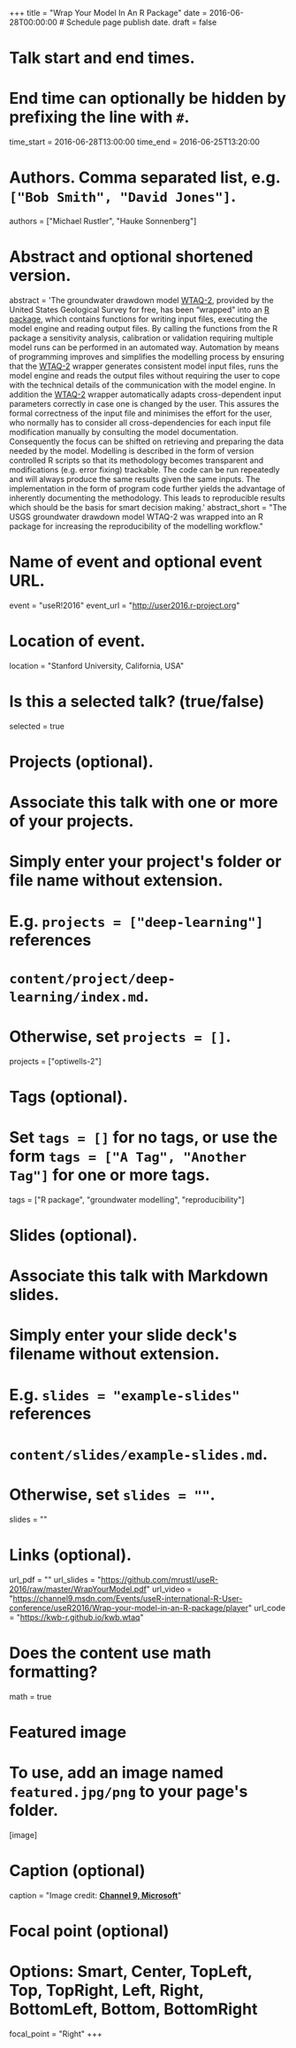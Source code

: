 +++
title = "Wrap Your Model In An R Package"
date = 2016-06-28T00:00:00  # Schedule page publish date.
draft = false

# Talk start and end times.
#   End time can optionally be hidden by prefixing the line with `#`.
time_start = 2016-06-28T13:00:00
time_end = 2016-06-25T13:20:00

# Authors. Comma separated list, e.g. `["Bob Smith", "David Jones"]`.
authors = ["Michael Rustler", "Hauke Sonnenberg"]

# Abstract and optional shortened version.
abstract = 'The groundwater drawdown model [WTAQ-2](https://water.usgs.gov/ogw/wtaq/), provided by the United States Geological Survey for free, has been “wrapped" into an [R package](http://kwb-r.github.io/kwb.wtaq/), which contains functions for writing input files, executing the model engine and reading output files. By calling the functions from the R package a sensitivity analysis, calibration or validation requiring multiple model runs can be performed in an automated way. Automation by means of programming improves and simplifies the modelling process by ensuring that the [WTAQ-2](https://water.usgs.gov/ogw/wtaq/) wrapper generates consistent model input files, runs the model engine and reads the output files without requiring the user to cope with the technical details of the communication with the model engine. In addition the [WTAQ-2](https://water.usgs.gov/ogw/wtaq/) wrapper automatically adapts cross-dependent input parameters correctly in case one is changed by the user. This assures the formal correctness of the input file and minimises the effort for the user, who normally has to consider all cross-dependencies for each input file modification manually by consulting the model documentation. Consequently the focus can be shifted on retrieving and preparing the data needed by the model. Modelling is described in the form of version controlled R scripts so that its methodology becomes transparent and modifications (e.g. error fixing) trackable. The code can be run repeatedly and will always produce the same results given the same inputs. The implementation in the form of program code further yields the advantage of inherently documenting the methodology. This leads to reproducible results which should be the basis for smart decision making.'
abstract_short = "The USGS groundwater drawdown model WTAQ-2 was wrapped into an R package for increasing the reproducibility of the modelling workflow."

# Name of event and optional event URL.
event = "useR!2016"
event_url = "http://user2016.r-project.org"

# Location of event.
location = "Stanford University, California, USA"

# Is this a selected talk? (true/false)
selected = true

# Projects (optional).
#   Associate this talk with one or more of your projects.
#   Simply enter your project's folder or file name without extension.
#   E.g. `projects = ["deep-learning"]` references 
#   `content/project/deep-learning/index.md`.
#   Otherwise, set `projects = []`.
projects = ["optiwells-2"]

# Tags (optional).
#   Set `tags = []` for no tags, or use the form `tags = ["A Tag", "Another Tag"]` for one or more tags.
tags = ["R package", "groundwater modelling", "reproducibility"]

# Slides (optional).
#   Associate this talk with Markdown slides.
#   Simply enter your slide deck's filename without extension.
#   E.g. `slides = "example-slides"` references 
#   `content/slides/example-slides.md`.
#   Otherwise, set `slides = ""`.
slides = ""

# Links (optional).
url_pdf = ""
url_slides = "https://github.com/mrustl/useR-2016/raw/master/WrapYourModel.pdf"
url_video = "https://channel9.msdn.com/Events/useR-international-R-User-conference/useR2016/Wrap-your-model-in-an-R-package/player"
url_code = "https://kwb-r.github.io/kwb.wtaq"

# Does the content use math formatting?
math = true

# Featured image
# To use, add an image named `featured.jpg/png` to your page's folder. 
[image]
  # Caption (optional)
  caption = "Image credit: [**Channel 9, Microsoft**](https://channel9.msdn.com/Events/useR-international-R-User-conference/useR2016/Wrap-your-model-in-an-R-package)"

  # Focal point (optional)
  # Options: Smart, Center, TopLeft, Top, TopRight, Left, Right, BottomLeft, Bottom, BottomRight
  focal_point = "Right"
+++

